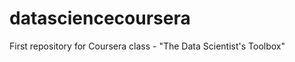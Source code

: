 datasciencecoursera
===================

First repository for Coursera class - "The Data Scientist's Toolbox"
